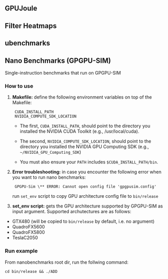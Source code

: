 ## GPUJoule

## Filter Heatmaps

## ubenchmarks

## Nano Benchmarks (GPGPU-SIM)
Single-instruction benchmarks that run on GPGPU-SIM

### How to use

1) **Makefile:** define the following environment variables on top of the Makefile:

        CUDA_INSTALL_PATH
        NVIDIA_COMPUTE_SDK_LOCATION

   * The first, ```CUDA_INSTALL_PATH```, should point to the directory you installed
   the NVIDIA CUDA Toolkit (e.g., /usr/local/cuda).

   * The second, ```NVIDIA_COMPUTE_SDK_LOCATION```, should point to the directory you
   installed the NVIDIA GPU Computing SDK (e.g., ```~/NVIDIA_GPU_Computing_SDK```)

   * You must also ensure your ```PATH``` includes ```$CUDA_INSTALL_PATH/bin```.


2) **Error troubleshooting:** in case you encounter the following error when you want to run nano benchmarks:

        GPGPU-Sim \** ERROR: Cannot open config file 'gpgpusim.config'

   run ```set_env``` script to copy GPU architecture config file to ```bin/release```


3) **set_env script:** gets the GPU architecture supported by GPGPU-SIM as input argument. Supported archutectures are as follows:

* GTX480 (will be copied to ```bin/release``` by default, i.e. no argument)
* QuadroFX5600 
* QuadroFX5800  
* TeslaC2050 

### Run example
From nanobenchmarks root dir, run the follwing command:

```cd bin/release && ./ADD```
